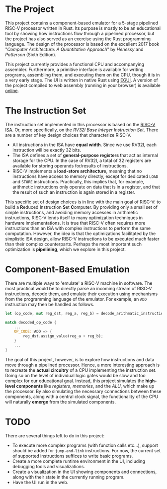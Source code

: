 # The Project

This project contains a component-based emulator for a 5-stage pipelined RISC-V processor written in Rust. Its purpose is mostly to be an educational tool by showing how instructions flow
through a pipelined processor, but the project has also served as an exercise using the Rust programming language. The design of the processor is based on the excellent 2017 book "*Computer Architecture: A Quantitative Approach*" by *Henessy* and *Patterson* (Sixth Edition).

This project currently provides a functional CPU and accompanying assembler. Furthermore, a primitive interface is available for writing programs, assembling them, and executing them on the CPU, though it is in a very early stage. The UI is written in native Rust using [EGUI](https://github.com/emilk/egui). A version of the project compiled to web assembly (running in your browser) is available [online](https://tijnbertens.github.io/riscv_staged_processor/).

# The Instruction Set
The instruction set implemented in this processor is based on the [RISC-V ISA](https://riscv.org/wp-content/uploads/2017/05/riscv-spec-v2.2.pdf). Or, more specifically, on the *RV32I Base Integer Instruction Set*. There are a number of key design choices that characterize RISC-V.

- All instructions in the ISA have **equal width**. Since we use RV32I, each instruction will be exactly 32 bits.
- The ISA defines a set of **general-purpose registers** that act as internal storage for the CPU. In the case of RV32I, a total of 32 registers are available for storing operands for/results of instructions.
- RISC-V implements a **load-store architecture**, meaning that no instructions have access to memory directly, except for dedicated `LOAD` and `STORE` instructions. Practically, this implies that, for example, arithmetic instructions only operate on data that is in a register, and that the result of such an instruction is again stored in a register.

This specific set of design choices is in line with the main goal of RISC-V: to build a **R**educed **I**nstruction **S**et **C**omputer. By providing only a small set of simple instructions, and avoiding memory accesses in arithmetic instructions, RISC-V lends itself to many optimization techniques in hardware implementations. It is true that RISC-V often requires more instructions than an ISA with complex instructions to perform the same computation. However, the idea is that the optimizations facilitated by the simplistic ISA design, allow RISC-V instructions to be executed much faster than their complex counterparts. Perhaps the most important such optimization is **pipelining**, which we explore in this project.

# Component-Based Emulation
There are multiple ways to 'emulate' a RISC-V machine in software. The most practical would be to directly parse an incoming stream of RISC-V instructions, decode them, and emulate their execution using mechanisms from the programming language of the emulator. For example, an `ADD` instruction may then be handled as follows.

```Rust
let (op_code, mut reg_dst, reg_a, reg_b) = decode_arithmatic_instruction(...);

match decoded_op_code {
    ...
    OP_CODE::ADD => {
        reg_dst.assign_value(reg_a + reg_b);
    }
    ...
}
```

The goal of this project, however, is to explore how instructions and data move through a pipelined processor. Hence, a more interesting approach is to recreate the **actual circuitry** of a CPU implementing the instruction set. Doing so on the level of individual logic gates would be slow and too complex for our educational goal. Instead, this project simulates the **high-level components** like *registers*, *memories*, and the *ALU*, which make up the processor. By also simulating the necessary connections between these components, along with a central clock signal, the functionality of the CPU will naturally **emerge** from the simulated components.


# TODO
There are several things left to do in this project:

-   To execute more complex programs (with function calls etc...), support should be added for `jump-and-link` instructions. For now, the current set of supported instructions suffices to write basic programs.
-   Create a more complete runtime environment in the UI, including debugging tools and visualizations.
-   Create a visualization in the UI showing components and connections, along with their state in the currently running program.
-   Have the UI run in the web.
